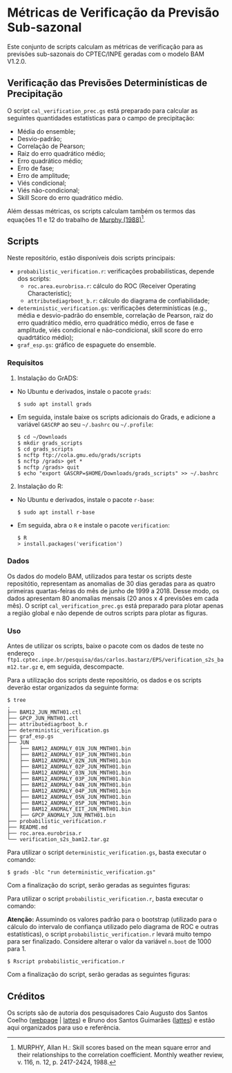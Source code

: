 # Métricas de Verificação da Previsão Sub-sazonal

Este conjunto de scripts calculam as métricas de verificação para as previsões sub-sazonais do CPTEC/INPE geradas com o modelo BAM V1.2.0. 

## Verificação das Previsões Determinísticas de Precipitação

O script `cal_verification_prec.gs` está preparado para calcular as seguintes quantidades estatísticas para o campo de precipitação:

* Média do ensemble;
* Desvio-padrão;
* Correlação de Pearson;
* Raiz do erro quadrático médio;
* Erro quadrático médio;
* Erro de fase;
* Erro de amplitude;
* Viés condicional;
* Viés não-condicional;
* Skill Score do erro quadrático médio.

Além dessas métricas, os scripts calculam também os termos das equações 11 e 12 do trabalho de [Murphy (1988)](https://journals.ametsoc.org/view/journals/mwre/116/12/1520-0493_1988_116_2417_ssbotm_2_0_co_2.xml)[^1].

## Scripts

Neste repositório, estão disponíveis dois scripts principais:

* `probabilistic_verification.r`: verificações probabilísticas, depende dos scripts:
  - `roc.area.eurobrisa.r`: cálculo do ROC (Receiver Operating Characteristic);
  - `attributediagrboot_b.r`: cálculo do diagrama de confiabilidade;
* `deterministic_verification.gs`: verificações determinísticas (e.g., média e desvio-padrão do ensemble, correlação de Pearson, raiz do erro quadrático médio, erro quadrático médio, erros de fase e amplitude, viés condicional e não-condicional, skill score do erro quadrtático médio);
* `graf_esp.gs`: gráfico de espaguete do ensemble.

### Requisitos

1. Instalação do GrADS:
  - No Ubuntu e derivados, instale o pacote `grads`:
    ```
    $ sudo apt install grads
    ```
  - Em seguida, instale baixe os scripts adicionais do Grads, e adicione a variável `GASCRP` ao seu `~/.bashrc` ou `~/.profile`:
    ```
    $ cd ~/Downloads
    $ mkdir grads_scripts
    $ cd grads_scripts
    $ ncftp ftp://cola.gmu.edu/grads/scripts
    $ ncftp /grads> get *
    $ ncftp /grads> quit
    $ echo "export GASCRP=$HOME/Downloads/grads_scripts" >> ~/.bashrc
2. Instalação do R:
  - No Ubuntu e derivados, instale o pacote `r-base`:
    ```
    $ sudo apt install r-base
    ```
  - Em seguida, abra o `R` e instale o pacote `verification`:
    ```
    $ R
    > install.packages('verification')
    ```

### Dados

Os dados do modelo BAM, utilizados para testar os scripts deste repositótio, representam as anomalias de 30 dias geradas para as quatro primeiras quartas-feiras do mês de junho de 1999 a 2018. Desse modo, os dados apresentam 80 anomalias mensais (20 anos x 4 previsões em cada mês). O script `cal_verification_prec.gs` está preparado para plotar apenas a região global e não depende de outros scripts para plotar as figuras.

### Uso

Antes de utilizar os scripts, baixe o pacote com os dados de teste no endereço `ftp1.cptec.inpe.br/pesquisa/das/carlos.bastarz/EPS/verification_s2s_bam12.tar.gz` e, em seguida, descompacte. 

Para a utilização dos scripts deste repositório, os dados e os scripts deverão estar organizados da seguinte forma:

```
$ tree
.
├── BAM12_JUN_MNTH01.ctl
├── GPCP_JUN_MNTH01.ctl
├── attributediagrboot_b.r
├── deterministic_verification.gs
├── graf_esp.gs
├── JUN
│   ├── BAM12_ANOMALY_01N_JUN_MNTH01.bin
│   ├── BAM12_ANOMALY_01P_JUN_MNTH01.bin
│   ├── BAM12_ANOMALY_02N_JUN_MNTH01.bin
│   ├── BAM12_ANOMALY_02P_JUN_MNTH01.bin
│   ├── BAM12_ANOMALY_03N_JUN_MNTH01.bin
│   ├── BAM12_ANOMALY_03P_JUN_MNTH01.bin
│   ├── BAM12_ANOMALY_04N_JUN_MNTH01.bin
│   ├── BAM12_ANOMALY_04P_JUN_MNTH01.bin
│   ├── BAM12_ANOMALY_05N_JUN_MNTH01.bin
│   ├── BAM12_ANOMALY_05P_JUN_MNTH01.bin
│   ├── BAM12_ANOMALY_EIT_JUN_MNTH01.bin
│   ├── GPCP_ANOMALY_JUN_MNTH01.bin
├── probabilistic_verification.r
├── README.md
├── roc.area.eurobrisa.r
└── verification_s2s_bam12.tar.gz
```

Para utilizar o script `deterministic_verification.gs`, basta executar o comando:

```
$ grads -blc "run deterministic_verification.gs"
```

Com a finalização do script, serão geradas as seguintes figuras:

Para utilizar o script `probabilistic_verification.r`, basta executar o comando:

**Atenção:** Assumindo os valores padrão para o bootstrap (utilizado para o cálculo do intervalo de confiança utilizado pelo diagrama de ROC e outras estatísticas), o script `probabilistic_verification.r` levará muito tempo para ser finalizado. Considere alterar o valor da variável `n.boot` de 1000 para 1.

```
$ Rscript probabilistic_verification.r
```

Com a finalização do script, serão geradas as seguintes figuras:


## Créditos

Os scripts são de autoria dos pesquisadores Caio Augusto dos Santos Coelho ([webpage](https://www.cptec.inpe.br/pesquisadores/caio.coelho/) | [lattes](http://lattes.cnpq.br/4978912302419377)) e Bruno dos Santos Guimarães ([lattes](http://lattes.cnpq.br/0307886068495121)) e estão aqui organizados para uso e referência. 

[^1]: MURPHY, Allan H.: Skill scores based on the mean square error and their relationships to the correlation coefficient. Monthly weather review, v. 116, n. 12, p. 2417-2424, 1988.
